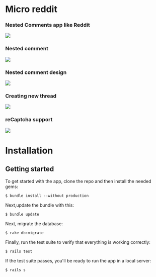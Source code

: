 # Micro reddit
### Nested Comments app like Reddit
![](https://res.cloudinary.com/malaika/image/upload/v1537210489/Screenshot_2018-09-17_Micro_Reddit_1.png)
<br>
### Nested comment
![](https://res.cloudinary.com/malaika/image/upload/v1537210345/Screenshot_2018-09-17_Micro_Reddit.png)
<br>
### Nested comment design
![](https://res.cloudinary.com/malaika/image/upload/v1537210940/Screenshot_2018-09-17_Micro_Reddit_3.png)
<br>
### Creating new thread
![](https://res.cloudinary.com/malaika/image/upload/v1537210973/Screenshot_2018-09-17_Micro_Reddit_5.png)
<br>
### reCaptcha support
![](https://res.cloudinary.com/malaika/image/upload/v1537210995/Screenshot_2018-09-17_Micro_Reddit_6.png)
<br>
# Installation
## Getting started

To get started with the app, clone the repo and then install the needed gems:

```
$ bundle install --without production
```
Next,update the bundle with this:
```
$ bundle update
```

Next, migrate the database:

```
$ rake db:migrate
```

Finally, run the test suite to verify that everything is working correctly:

```
$ rails test
```

If the test suite passes, you'll be ready to run the app in a local server:

```
$ rails s
```
